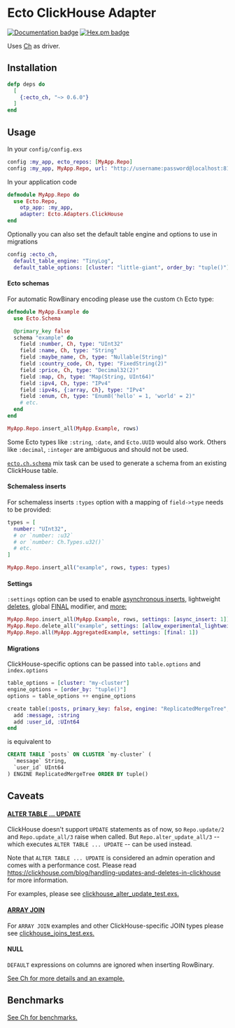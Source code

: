 # Ecto ClickHouse Adapter

[![Documentation badge](https://img.shields.io/badge/Documentation-ff69b4)](https://hexdocs.pm/ecto_ch)
[![Hex.pm badge](https://img.shields.io/badge/Package%20on%20hex.pm-informational)](https://hex.pm/packages/ecto_ch)

Uses [Ch](https://github.com/plausible/ch) as driver.

## Installation

```elixir
defp deps do
  [
    {:ecto_ch, "~> 0.6.0"}
  ]
end
```

## Usage

In your `config/config.exs`

```elixir
config :my_app, ecto_repos: [MyApp.Repo]
config :my_app, MyApp.Repo, url: "http://username:password@localhost:8123/database"
```

In your application code

```elixir
defmodule MyApp.Repo do
  use Ecto.Repo,
    otp_app: :my_app,
    adapter: Ecto.Adapters.ClickHouse
end
```

Optionally you can also set the default table engine and options to use in migrations

```elixir
config :ecto_ch,
  default_table_engine: "TinyLog",
  default_table_options: [cluster: "little-giant", order_by: "tuple()"]
```

#### Ecto schemas

For automatic RowBinary encoding please use the custom `Ch` Ecto type:

```elixir
defmodule MyApp.Example do
  use Ecto.Schema

  @primary_key false
  schema "example" do
    field :number, Ch, type: "UInt32"
    field :name, Ch, type: "String"
    field :maybe_name, Ch, type: "Nullable(String)"
    field :country_code, Ch, type: "FixedString(2)"
    field :price, Ch, type: "Decimal32(2)"
    field :map, Ch, type: "Map(String, UInt64)"
    field :ipv4, Ch, type: "IPv4"
    field :ipv4s, {:array, Ch}, type: "IPv4"
    field :enum, Ch, type: "Enum8('hello' = 1, 'world' = 2)"
    # etc.
  end
end

MyApp.Repo.insert_all(MyApp.Example, rows)
```

Some Ecto types like `:string`, `:date`, and `Ecto.UUID` would also work. Others like `:decimal`, `:integer` are ambiguous and should not be used.

[`ecto.ch.schema`](https://hexdocs.pm/ecto_ch/Mix.Tasks.Ecto.Ch.Schema.html) mix task can be used to generate a schema from an existing ClickHouse table.

#### Schemaless inserts

For schemaless inserts `:types` option with a mapping of `field->type` needs to be provided:

```elixir
types = [
  number: "UInt32",
  # or `number: :u32`
  # or `number: Ch.Types.u32()`
  # etc.
]

MyApp.Repo.insert_all("example", rows, types: types)
```

#### Settings

`:settings` option can be used to enable [asynchronous inserts,](https://clickhouse.com/docs/en/optimize/asynchronous-inserts) lightweight [deletes,](https://clickhouse.com/docs/en/guides/developer/lightweght-delete) global [FINAL](https://clickhouse.com/docs/en/operations/settings/settings#final) modifier, and [more:](https://clickhouse.com/docs/en/operations/settings/settings)

```elixir
MyApp.Repo.insert_all(MyApp.Example, rows, settings: [async_insert: 1])
MyApp.Repo.delete_all("example", settings: [allow_experimental_lightweight_delete: 1])
MyApp.Repo.all(MyApp.AggregatedExample, settings: [final: 1])
```

#### Migrations

ClickHouse-specific options can be passed into `table.options` and `index.options`

```elixir
table_options = [cluster: "my-cluster"]
engine_options = [order_by: "tuple()"]
options = table_options ++ engine_options

create table(:posts, primary_key: false, engine: "ReplicatedMergeTree", options: options) do
  add :message, :string
  add :user_id, :UInt64
end
```

is equivalent to

```sql
CREATE TABLE `posts` ON CLUSTER `my-cluster` (
  `message` String,
  `user_id` UInt64
) ENGINE ReplicatedMergeTree ORDER BY tuple()
```

## Caveats

#### [ALTER TABLE ... UPDATE](https://clickhouse.com/docs/en/sql-reference/statements/alter/update)

ClickHouse doesn't support `UPDATE` statements as of now, so `Repo.update/2` and `Repo.update_all/3` raise when called. But `Repo.alter_update_all/3` -- which executes `ALTER TABLE ... UPDATE` -- can be used instead.

Note that `ALTER TABLE ... UPDATE` is considered an admin operation and comes with a performance cost. Please read https://clickhouse.com/blog/handling-updates-and-deletes-in-clickhouse for more information.

For examples, please see [clickhouse_alter_update_test.exs.](./test/ecto/integration/clickhouse_alter_update_test.exs)

#### [ARRAY JOIN](https://clickhouse.com/docs/en/sql-reference/statements/select/array-join)

For `ARRAY JOIN` examples and other ClickHouse-specific JOIN types please see [clickhouse_joins_test.exs.](./test/ecto/integration/clickhouse_joins_test.exs)

#### NULL

`DEFAULT` expressions on columns are ignored when inserting RowBinary.

[See Ch for more details and an example.](https://github.com/plausible/ch#null-in-rowbinary)

## Benchmarks

[See Ch for benchmarks.](https://github.com/plausible/ch#benchmarks)
